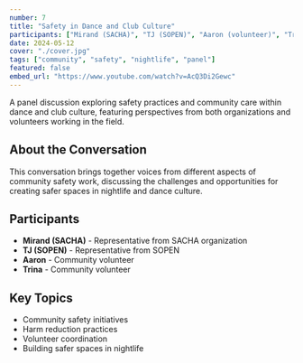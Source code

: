```yaml
---
number: 7
title: "Safety in Dance and Club Culture"
participants: ["Mirand (SACHA)", "TJ (SOPEN)", "Aaron (volunteer)", "Trina (volunteer)"]
date: 2024-05-12
cover: "./cover.jpg"
tags: ["community", "safety", "nightlife", "panel"]
featured: false
embed_url: "https://www.youtube.com/watch?v=AcQ3Di2Gewc"
---
```


A panel discussion exploring safety practices and community care within dance and club culture, featuring perspectives from both organizations and volunteers working in the field.

## About the Conversation

This conversation brings together voices from different aspects of community safety work, discussing the challenges and opportunities for creating safer spaces in nightlife and dance culture.

## Participants

- **Mirand (SACHA)** - Representative from SACHA organization
- **TJ (SOPEN)** - Representative from SOPEN
- **Aaron** - Community volunteer
- **Trina** - Community volunteer

## Key Topics

- Community safety initiatives
- Harm reduction practices
- Volunteer coordination
- Building safer spaces in nightlife